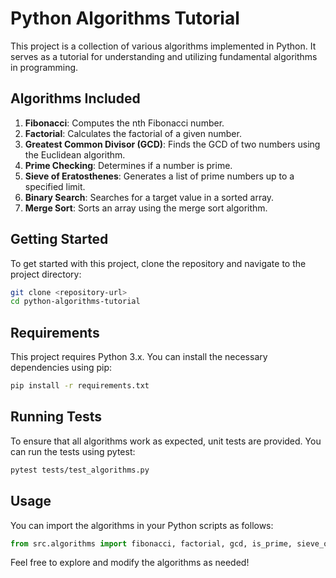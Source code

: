 # Python Algorithms Tutorial

This project is a collection of various algorithms implemented in Python. It serves as a tutorial for understanding and utilizing fundamental algorithms in programming.

## Algorithms Included

1. **Fibonacci**: Computes the nth Fibonacci number.
2. **Factorial**: Calculates the factorial of a given number.
3. **Greatest Common Divisor (GCD)**: Finds the GCD of two numbers using the Euclidean algorithm.
4. **Prime Checking**: Determines if a number is prime.
5. **Sieve of Eratosthenes**: Generates a list of prime numbers up to a specified limit.
6. **Binary Search**: Searches for a target value in a sorted array.
7. **Merge Sort**: Sorts an array using the merge sort algorithm.

## Getting Started

To get started with this project, clone the repository and navigate to the project directory:

```bash
git clone <repository-url>
cd python-algorithms-tutorial
```

## Requirements

This project requires Python 3.x. You can install the necessary dependencies using pip:

```bash
pip install -r requirements.txt
```

## Running Tests

To ensure that all algorithms work as expected, unit tests are provided. You can run the tests using pytest:

```bash
pytest tests/test_algorithms.py
```

## Usage

You can import the algorithms in your Python scripts as follows:

```python
from src.algorithms import fibonacci, factorial, gcd, is_prime, sieve_of_eratosthenes, binary_search, merge_sort
```

Feel free to explore and modify the algorithms as needed!

